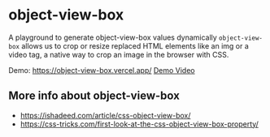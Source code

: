 # object-view-box

A playground to generate object-view-box values dynamically 
`object-view-box` allows us to crop or resize replaced HTML elements like an img or a video tag, 
a native way to crop an image in the browser with CSS.

Demo: https://object-view-box.vercel.app/
[Demo Video](https://www.youtube.com/watch?v=kUhJiVOlFqU)

## More info about object-view-box
- https://ishadeed.com/article/css-object-view-box/
- https://css-tricks.com/first-look-at-the-css-object-view-box-property/


